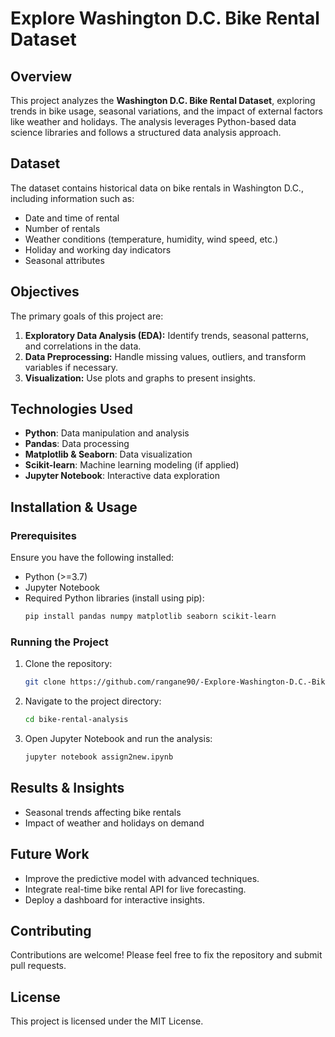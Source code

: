 # Explore Washington D.C. Bike Rental Dataset

## Overview
This project analyzes the **Washington D.C. Bike Rental Dataset**, exploring trends in bike usage, seasonal variations, and the impact of external factors like weather and holidays. The analysis leverages Python-based data science libraries and follows a structured data analysis approach.

## Dataset
The dataset contains historical data on bike rentals in Washington D.C., including information such as:
- Date and time of rental
- Number of rentals
- Weather conditions (temperature, humidity, wind speed, etc.)
- Holiday and working day indicators
- Seasonal attributes

## Objectives
The primary goals of this project are:
1. **Exploratory Data Analysis (EDA):** Identify trends, seasonal patterns, and correlations in the data.
2. **Data Preprocessing:** Handle missing values, outliers, and transform variables if necessary.
3. **Visualization:** Use plots and graphs to present insights.

## Technologies Used
- **Python**: Data manipulation and analysis
- **Pandas**: Data processing
- **Matplotlib & Seaborn**: Data visualization
- **Scikit-learn**: Machine learning modeling (if applied)
- **Jupyter Notebook**: Interactive data exploration

## Installation & Usage
### Prerequisites
Ensure you have the following installed:
- Python (>=3.7)
- Jupyter Notebook
- Required Python libraries (install using pip):
  ```bash
  pip install pandas numpy matplotlib seaborn scikit-learn
  ```
### Running the Project
1. Clone the repository:
   ```bash
   git clone https://github.com/rangane90/-Explore-Washington-D.C.-Bike-Rental-Dataset.git
   ```
2. Navigate to the project directory:
   ```bash
   cd bike-rental-analysis
   ```
3. Open Jupyter Notebook and run the analysis:
   ```bash
   jupyter notebook assign2new.ipynb
   ```

## Results & Insights
- Seasonal trends affecting bike rentals
- Impact of weather and holidays on demand

## Future Work
- Improve the predictive model with advanced techniques.
- Integrate real-time bike rental API for live forecasting.
- Deploy a dashboard for interactive insights.

## Contributing
Contributions are welcome! Please feel free to fix the repository and submit pull requests.

## License
This project is licensed under the MIT License.

